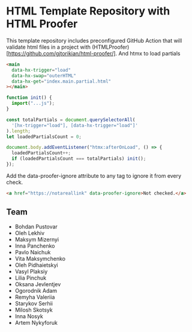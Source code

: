 # HTML Template Repository with HTML Proofer

This template repository includes preconfigured GitHub Action that will validate html files in a project with (HTMLProofer)[https://github.com/gjtorikian/html-proofer/].
And htmx to load partials

```html
<main
  data-hx-trigger="load"
  data-hx-swap="outerHTML"
  data-hx-get="index.main.partial.html"
></main>
```

```js
function init() {
  import("...js");
}

const totalPartials = document.querySelectorAll(
  '[hx-trigger="load"], [data-hx-trigger="load"]'
).length;
let loadedPartialsCount = 0;

document.body.addEventListener("htmx:afterOnLoad", () => {
  loadedPartialsCount++;
  if (loadedPartialsCount === totalPartials) init();
});
```

Add the data-proofer-ignore attribute to any tag to ignore it from every check.

```html
<a href="https://notareallink" data-proofer-ignore>Not checked.</a>
```

## Team

- Bohdan Pustovar
- Oleh Lekhiv
- Maksym Mizernyi
- Inna Panchenko
- Pavlo Naichuk
- Vita Maksymchenko
- Oleh Pidhaietskyi
- Vasyl Plaksiy
- Lilia Pinchuk
- Oksana Jevlentjev
- Ogorodnik Adam
- Remyha Valeriia
- Starykov Serhii
- Milosh Skotsyk
- Inna Nosyk
- Artem Nykyforuk